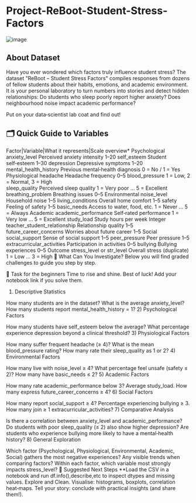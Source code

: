 # Project-ReBoot-Student-Stress-Factors
![image](https://github.com/user-attachments/assets/e93ec221-4c0f-43fd-8466-357b5f57b725)

## About Dataset
Have you ever wondered which factors truly influence student stress? The dataset "ReBoot – Student Stress Factors" compiles responses from dozens of fellow students about their habits, emotions, and academic environment. It is your personal laboratory to turn numbers into stories and detect hidden relationships: Do students who sleep poorly report higher anxiety? Does neighbourhood noise impact academic performance?

Put on your data‑scientist lab coat and find out!

## 🗂️ Quick Guide to Variables

Factor|Variable|What it represents|Scale overview*
Psychological	anxiety_level	Perceived anxiety intensity	1–20
self_esteem	Student self‑esteem	1–30
depression	Depressive symptoms	1–20
mental_health_history	Previous mental‑health diagnosis	0 = No / 1 = Yes
Physiological	headache	Headache frequency	0–5
blood_pressure	1 = Low, 2 = Normal, 3 = High	
sleep_quality	Perceived sleep quality	1 = Very poor … 5 = Excellent
breathing_problem	Breathing issues	0–5
Environmental	noise_level	Household noise	1–5
living_conditions	Overall home comfort	1–5
safety	Feeling of safety	1–5
basic_needs	Access to water, food, etc.	1 = Never … 5 = Always
Academic	academic_performance	Self‑rated performance	1 = Very low … 5 = Excellent
study_load	Study hours per week	Integer
teacher_student_relationship	Relationship quality	1–5
future_career_concerns	Worries about future career	1–5
Social	social_support	Sense of social support	1–5
peer_pressure	Peer pressure	1–5
extracurricular_activities	Participation in activities	0–5
bullying	Bullying experiences	0–5
Outcome	stress_level or str_level	Overall stress (duplicate)	1 = Low … 3 = High
🔎 What Can You Investigate?
Below you will find graded challenges to guide you step by step.

🐣 Task for the beginners
Time to rise and shine. Best of luck! Add your notebook link if you solve them.

1) Descriptive Statistics

How many students are in the dataset?
What is the average anxiety_level?
How many students report mental_health_history = 1?
2) Psychological Factors

How many students have self_esteem below the average?
What percentage experience depression beyond a clinical threshold?
3) Physiological Factors

How many suffer frequent headache (≥ 4)?
What is the mean blood_pressure rating?
How many rate their sleep_quality as 1 or 2?
4) Environmental Factors

How many live with noise_level ≥ 4?
What percentage feel unsafe (safety ≤ 2)?
How many have basic_needs ≤ 2?
5) Academic Factors

How many rate academic_performance below 3?
Average study_load.
How many express future_career_concerns ≥ 4?
6) Social Factors

How many report social_support ≥ 4?
Percentage experiencing bullying ≥ 3.
How many join ≥ 1 extracurricular_activities?
7) Comparative Analysis

Is there a correlation between anxiety_level and academic_performance?
Do students with poor sleep_quality (≤ 2) also show higher depression?
Are students who experience bullying more likely to have a mental‑health history?
8) General Exploration

Which factor (Psychological, Physiological, Environmental, Academic, Social) gathers the most negative experiences?
Any visible trends when comparing factors?
Within each factor, which variable most strongly impacts stress_level?
🚀 Suggested Next Steps
**Load the CSV in a notebook and run df.info(),describe,etc to inspect dtypes and missing values.
Explore and Clean.
Visualise: histograms, boxplots, correlation heat‑maps.
Tell your story: conclude with practical insights (and share them!).

